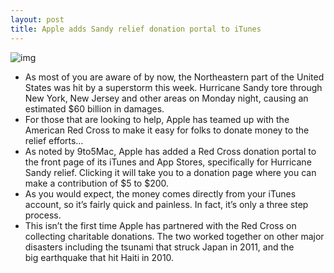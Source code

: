 ```yaml
---
layout: post
title: Apple adds Sandy relief donation portal to iTunes
---
```

![img](http://media.idownloadblog.com/wp-content/uploads/2012/10/red-cross-ss.png)
* As most of you are aware of by now, the Northeastern part of the United States was hit by a superstorm this week. Hurricane Sandy tore through New York, New Jersey and other areas on Monday night, causing an estimated $60 billion in damages.
* For those that are looking to help, Apple has teamed up with the American Red Cross to make it easy for folks to donate money to the relief efforts…
* As noted by 9to5Mac, Apple has added a Red Cross donation portal to the front page of its iTunes and App Stores, specifically for Hurricane Sandy relief. Clicking it will take you to a donation page where you can make a contribution of $5 to $200.
* As you would expect, the money comes directly from your iTunes account, so it’s fairly quick and painless. In fact, it’s only a three step process.
* This isn’t the first time Apple has partnered with the Red Cross on collecting charitable donations. The two worked together on other major disasters including the tsunami that struck Japan in 2011, and the big earthquake that hit Haiti in 2010.

